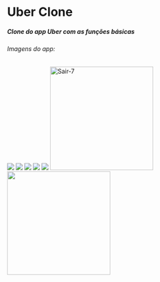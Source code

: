 # Uber Clone
##### Clone do app Uber com as funções básicas
###### Imagens do app:
![](https://media.giphy.com/media/eNA2TzpUFvi189QTOZ/giphy.gif)
![](https://media.giphy.com/media/CGg2m3PrYq1UTLIQaO/giphy.gif)
![](https://media.giphy.com/media/qBeboj1HI1fQ07f5MX/giphy.gif)
![](https://media.giphy.com/media/WeFyp5JHs7wm01aZyG/giphy.gif)
![](https://media.giphy.com/media/bClySUYzGqeHQg2gUQ/giphy.gif)
<img src="https://i.ibb.co/Vgfgr96/Sair-7.png" alt="Sair-7" width="240">
<img src="https://i.ibb.co/2ZRxJqD/Motorista-Finalizada-0.png" width="240">

